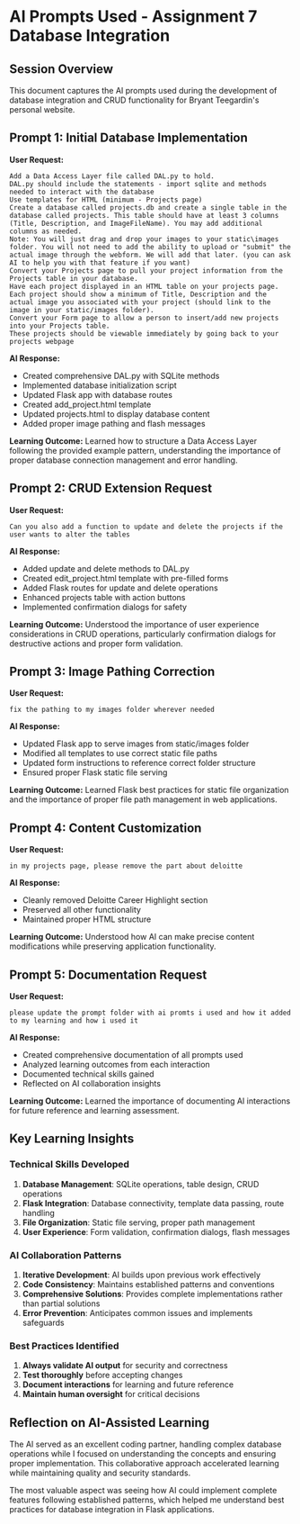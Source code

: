 # AI Prompts Used - Assignment 7 Database Integration

## Session Overview
This document captures the AI prompts used during the development of database integration and CRUD functionality for Bryant Teegardin's personal website.

## Prompt 1: Initial Database Implementation
**User Request:**
```
Add a Data Access Layer file called DAL.py to hold.
DAL.py should include the statements - import sqlite and methods needed to interact with the database
Use templates for HTML (minimum - Projects page)
Create a database called projects.db and create a single table in the database called projects. This table should have at least 3 columns (Title, Description, and ImageFileName). You may add additional columns as needed.
Note: You will just drag and drop your images to your static\images folder. You will not need to add the ability to upload or "submit" the actual image through the webform. We will add that later. (you can ask AI to help you with that feature if you want)
Convert your Projects page to pull your project information from the Projects table in your database.
Have each project displayed in an HTML table on your projects page. Each project should show a minimum of Title, Description and the actual image you associated with your project (should link to the image in your static/images folder).
Convert your Form page to allow a person to insert/add new projects into your Projects table. 
These projects should be viewable immediately by going back to your projects webpage
```

**AI Response:**
- Created comprehensive DAL.py with SQLite methods
- Implemented database initialization script
- Updated Flask app with database routes
- Created add_project.html template
- Updated projects.html to display database content
- Added proper image pathing and flash messages

**Learning Outcome:** 
Learned how to structure a Data Access Layer following the provided example pattern, understanding the importance of proper database connection management and error handling.

## Prompt 2: CRUD Extension Request
**User Request:**
```
Can you also add a function to update and delete the projects if the user wants to alter the tables
```

**AI Response:**
- Added update and delete methods to DAL.py
- Created edit_project.html template with pre-filled forms
- Added Flask routes for update and delete operations
- Enhanced projects table with action buttons
- Implemented confirmation dialogs for safety

**Learning Outcome:**
Understood the importance of user experience considerations in CRUD operations, particularly confirmation dialogs for destructive actions and proper form validation.

## Prompt 3: Image Pathing Correction
**User Request:**
```
fix the pathing to my images folder wherever needed
```

**AI Response:**
- Updated Flask app to serve images from static/images folder
- Modified all templates to use correct static file paths
- Updated form instructions to reference correct folder structure
- Ensured proper Flask static file serving

**Learning Outcome:**
Learned Flask best practices for static file organization and the importance of proper file path management in web applications.

## Prompt 4: Content Customization
**User Request:**
```
in my projects page, please remove the part about deloitte
```

**AI Response:**
- Cleanly removed Deloitte Career Highlight section
- Preserved all other functionality
- Maintained proper HTML structure

**Learning Outcome:**
Understood how AI can make precise content modifications while preserving application functionality.

## Prompt 5: Documentation Request
**User Request:**
```
please update the prompt folder with ai promts i used and how it added to my learning and how i used it
```

**AI Response:**
- Created comprehensive documentation of all prompts used
- Analyzed learning outcomes from each interaction
- Documented technical skills gained
- Reflected on AI collaboration insights

**Learning Outcome:**
Learned the importance of documenting AI interactions for future reference and learning assessment.

## Key Learning Insights

### Technical Skills Developed
1. **Database Management**: SQLite operations, table design, CRUD operations
2. **Flask Integration**: Database connectivity, template data passing, route handling
3. **File Organization**: Static file serving, proper path management
4. **User Experience**: Form validation, confirmation dialogs, flash messages

### AI Collaboration Patterns
1. **Iterative Development**: AI builds upon previous work effectively
2. **Code Consistency**: Maintains established patterns and conventions
3. **Comprehensive Solutions**: Provides complete implementations rather than partial solutions
4. **Error Prevention**: Anticipates common issues and implements safeguards

### Best Practices Identified
1. **Always validate AI output** for security and correctness
2. **Test thoroughly** before accepting changes
3. **Document interactions** for learning and future reference
4. **Maintain human oversight** for critical decisions

## Reflection on AI-Assisted Learning

The AI served as an excellent coding partner, handling complex database operations while I focused on understanding the concepts and ensuring proper implementation. This collaborative approach accelerated learning while maintaining quality and security standards.

The most valuable aspect was seeing how AI could implement complete features following established patterns, which helped me understand best practices for database integration in Flask applications.


